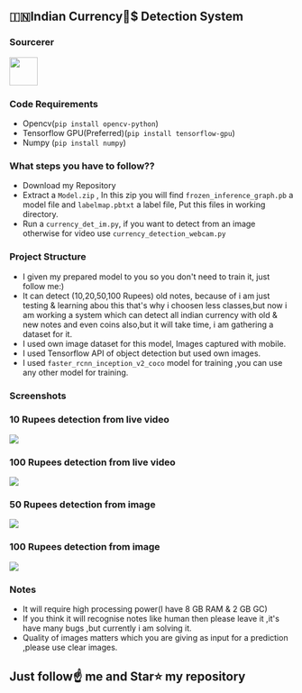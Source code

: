 ##  🇮🇳Indian Currency💱$ Detection System

### Sourcerer
<a href="https://sourcerer.io/spidy20"><img src="https://avatars2.githubusercontent.com/u/42056100?v=4" height="50px" width="50px" alt=""/></a>

### Code Requirements
- Opencv(`pip install opencv-python`)
- Tensorflow GPU(Preferred)(`pip install tensorflow-gpu`)
- Numpy (`pip install numpy`)

### What steps you have to follow??
- Download my Repository 
- Extract a `Model.zip` , In this zip you will find `frozen_inference_graph.pb` a model file and `labelmap.pbtxt` a label file, Put this files in working directory.
- Run a `currency_det_im.py`, if you want to detect from an image otherwise for video use `currency_detection_webcam.py`

### Project Structure

- I given my prepared model to you so you don't need to train it, just follow me:)
- It can detect (10,20,50,100 Rupees) old notes, because of i am just testing & learning abou this that's why i choosen less classes,but now i am working a system which can detect all indian currency with old & new notes and even coins also,but it will take time, i am gathering a dataset for it. 
- I used own image dataset for this model, Images captured with mobile.
- I used Tensorflow API of object detection but used own images.
- I used `faster_rcnn_inception_v2_coco` model for training ,you can use any other model for training.

### Screenshots

### 10 Rupees detection from live video
<img src="https://github.com/Spidy20/Indian_Currency_Recognition/blob/master/Screenshot%20(49).png">

### 100 Rupees detection from live video
<img src="https://github.com/Spidy20/Indian_Currency_Recognition/blob/master/Screenshot%20(51).png">

### 50 Rupees detection from image
<img src="https://github.com/Spidy20/Indian_Currency_Recognition/blob/master/Screenshot%20(55).png">

### 100 Rupees detection from image
<img src="https://github.com/Spidy20/Indian_Currency_Recognition/blob/master/Screenshot%20(54).png">



### Notes
- It will require high processing power(I have 8 GB RAM & 2 GB GC)
- If you think it will recognise notes like human then please leave it ,it's have many bugs ,but currently i am solving it.
- Quality of images matters which you are giving as input for a prediction ,please use clear images.

## Just follow☝️ me and Star⭐ my repository 

